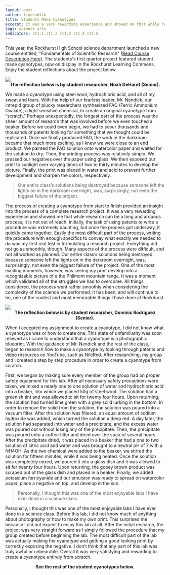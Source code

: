 ```yaml
---
layout: post
author: timnendick
title: Students Make Cyanotypes
excerpt: It was a very rewarding experience and showed me that while research can be a long and arduous process, it is not out of reach. All things considered, the process went rather smoothly when considering the complexity of the science we performed. It has been, and will continue to be, one of the coolest and most memorable things I have done at Rockhurst.
tags: science arts
indicators: st1.1 st1.2 st1.3 st1.4 st1.5 
---
```


This year, the Rockhurst High School science department launched a new course entitled, "Fundamentals of Scientific Research" ([Read Course Description Here](https://www.rockhursths.edu/file/academics/2018-19/Course-Catalogue-18-19-DT-to-share.pdf)). The students's first quarter project featured student made cyanotypes, now on display in the Rockhurst Learning Commons. Enjoy the student reflections about the project below.
      
<div class="flex-wrapper">
  <div class="x1"><img src="{{ site.baseurl }}/img/Cyanotype1.jpg"></div>
</div>

<center> <b> The reflection below is by student researcher, Noah DeHardt (Senior). </b> </center>

We made a cyanotype using steel wool, hydrochloric acid, and all of my sweat and tears. With the help of our fearless leader, Mr. Nendick, our intrepid group of plucky researchers synthesized FAO (Ferric Ammonium Oxalate), a light sensitive chemical, to create an original cyanotype from “scratch.” Perhaps unexpectedly, the longest part of the process was the sheer amount of research that was involved before we even touched a beaker. Before we could even begin, we had to scour thousands and thousands of patents looking for something that we thought could be replicated. Once we finally produced FAO, the work in the darkroom became that much more exciting, as I knew we were close to an end product. We painted the FAO solution onto watercolor paper and waited for the solution to dry. Then, the printing process was relatively simple. We pressed our negatives over the paper using glass. We then exposed our print to sunlight over varying times of two to thirty minutes to develop the picture. Finally, the print was placed in water and acid to prevent further development and sharpen the colors, respectively.

<blockquote> Our entire class’s solutions being destroyed because someone left the lights on in the darkroom overnight, was, surprisingly, not even the biggest failure of the project.</blockquote>

The process of creating a cyanotype from start to finish provided an insight into the process of a complete research project. It was a very rewarding experience and showed me that while research can be a long and arduous process, it is not out of reach. Initially, the task of using patents to write a procedure was extremely daunting, but once the process got underway, it quickly came together. Easily the most difficult part of the process, writing the procedure with enough specifics to convey what exactly we needed to do was my first real test in formulating a research project. Everything did not go as smoothly, though. Many aspects of the process were difficult, and not all worked as planned. Our entire class’s solutions being destroyed because someone left the lights on in the darkroom overnight, was, surprisingly, not even the biggest failure of the project. One of the most exciting moments, however, was seeing my print develop into a recognizable picture of a the Philmont mountain range. It was a moment which validated all of the struggles we had to overcome. All things considered, the process went rather smoothly when considering the complexity of the science we performed. It has been, and will continue to be, one of the coolest and most memorable things I have done at Rockhurst.

<div class="flex-wrapper">
  <div class="x1"><img src="{{ site.baseurl }}/img/Cyanotype2.jpg"></div>
</div>
<center> <b> The reflection below is by student researcher, Dominic Rodriguez (Senior).</b> </center>

When I accepted my assignment to create a cyanotype, I did not know what a cyanotype was or how to create one. This state of unfamiliarity was soon relieved as I came to understand that a cyanotype is a photographic blueprint. With the guidance of Mr. Nendick and the rest of the class, I began to research how to make a cyanotype by looking through patents and video resources on YouTube, such as NileRed. After researching, my group and I created a step by step procedure in order to create a cyanotype from scratch.

First, we began by making sure every member of the group had on proper safety equipment for this lab. After all necessary safety precautions were taken, we mixed a nearly one to one solution of water and hydrochloric acid into a beaker, into which we placed 50g of steel wool. The solution had a greenish tint and was allowed to sit for twenty four hours. Upon returning, the solution had turned lime green with a grey solid lurking in the bottom. In order to remove the solid from the solution, the solution was poured into a vacuum filter. After the solution was filtered, an equal amount of sodium hydroxide was added, which turned the solution a deep red. A day later, the solution had separated into water and a precipitate, and the excess water was poured out without losing any of the precipitate. Then, the precipitate was poured onto a coffee filter and dried over the span of several hours. After the precipitate dried, it was placed in a beaker that had a one to two solution of citric acid and water and was brought to a neutral pH of 7 with a NH4OH. As the two chemical were added to the beaker, we stirred the solution for fifteen minutes, while it was being heated. Once the solution was completely mixed, we poured it into a glass dish and it was allowed to sit for twenty four hours. Upon returning, the gooey brown product was scraped out of the glass dish and placed in a beaker. Finally, we added potassium ferricyanide and our emulsion was ready to spread on watercolor paper, place a negative on top, and develop in the sun.

<blockquote>Personally, I thought this was one of the most enjoyable labs I have ever done 
in a science class.</blockquote>

Personally, I thought this was one of the most enjoyable labs I have ever done in a science class. Before this lab, I did not know much of anything about photography or how to make my own print. This surprised me because I did not expect to enjoy this lab at all. After the initial research, the project was very straight forward as I simply followed the procedure that my group created before beginning the lab. The most difficult part of the lab was actually making the cyanotype and getting a good looking print by correctly exposing the negative. I don’t think that any part of this lab was truly awful or unbearable. Overall it was very satisfying and rewarding to create a cyanotype entirely from scratch.

<center><b> See the rest of the student cyanotypes below. </b>
<blockquote class="imgur-embed-pub" lang="en" data-id="a/2wt97HC"><a href="//imgur.com/2wt97HC"></a></blockquote><script async src="//s.imgur.com/min/embed.js" charset="utf-8"></script></center>


